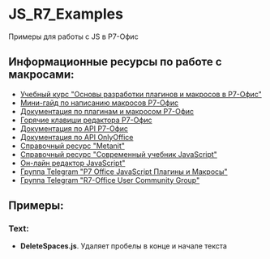 # JS_R7_Examples
Примеры для работы c JS в Р7-Офис

## Информационные ресурсы по работе с макросами:
- [Учебный курс "Основы разработки плагинов и макросов в Р7-Офис"](https://r7-consult.ru/vc-oglav)
- [Мини-гайд по написанию макросов Р7-Офис](https://r7-office.ru/tpost/gj80r5kp41-gaid-po-napisaniyu-makrosov-na-javascrip)
- [Документация по плагинам и макросом Р7-Офис](https://support.r7-office.ru/category/desktop_editors/plugins-and-macros/)
- [Горячие клавиши редактора Р7-Офис](https://support.r7-office.ru/desktop_editors/plugins-and-macros/general_about_plugins_macros/gorjachie-klavishi-dlja-raboty-s-oknom-makrosy/)
- [Документация по API Р7-Офис](https://support.r7-office.ru/category/using-api-document-builder/)
- [Документация по API OnlyOffice](https://api.onlyoffice.com/officeapi/basic)
- [Справочный ресурс "Metanit"](https://metanit.com/web/javascript/1.1.php)
- [Справочный ресурс "Современный учебник JavaScript"](https://learn.javascript.ru)
- [Он-лайн редактор JavaScript"](https://www.codechef.com/javascript-online-compiler)
- [Группа Telegram "Р7 Office JavaScript Плагины и Макросы"](https://t.me/R7JavaScript)
- [Группа Telegram "R7-Office User Community Group"](https://t.me/r7officeucg)

## Примеры:

### Text:
- **DeleteSpaces.js**. Удаляет пробелы в конце и начале текста